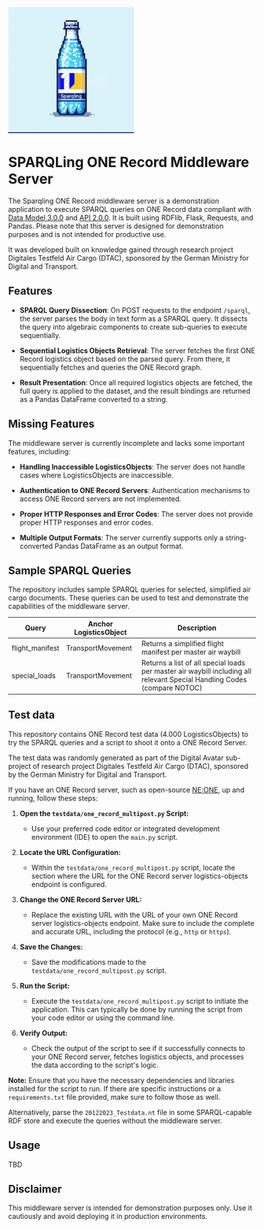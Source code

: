 ![Logo](./assets/sparqling-one-record-logo.jpg)

# SPARQLing ONE Record Middleware Server

The Sparqling ONE Record middleware server is a demonstration application to execute SPARQL queries on ONE Record data compliant with [Data Model 3.0.0](https://onerecord.iata.org/ns/cargo) and [API 2.0.0](https://iata-cargo.github.io/ONE-Record/). It is built using RDFlib, Flask, Requests, and Pandas. Please note that this server is designed for demonstration purposes and is not intended for productive use.

It was developed built on knowledge gained through research project Digitales Testfeld Air Cargo (DTAC), sponsored by the German Ministry for Digital and Transport.

## Features

- **SPARQL Query Dissection**: On POST requests to the endpoint `/sparql`, the server parses the body in text form as a SPARQL query. It dissects the query into algebraic components to create sub-queries to execute sequentially.

- **Sequential Logistics Objects Retrieval**: The server fetches the first ONE Record logistics object based on the parsed query. From there, it sequentially fetches and queries the ONE Record graph.

- **Result Presentation**: Once all required logistics objects are fetched, the full query is applied to the dataset, and the result bindings are returned as a Pandas DataFrame converted to a string.

## Missing Features

The middleware server is currently incomplete and lacks some important features, including:

- **Handling Inaccessible LogisticsObjects**: The server does not handle cases where LogisticsObjects are inaccessible.

- **Authentication to ONE Record Servers**: Authentication mechanisms to access ONE Record servers are not implemented.

- **Proper HTTP Responses and Error Codes**: The server does not provide proper HTTP responses and error codes.

- **Multiple Output Formats**: The server currently supports only a string-converted Pandas DataFrame as an output format.

## Sample SPARQL Queries

The repository includes sample SPARQL queries for selected, simplified air cargo documents. These queries can be used to test and demonstrate the capabilities of the middleware server.

| Query           | Anchor LogisticsObject | Description                                                                                                              |
|-----------------|------------------------|--------------------------------------------------------------------------------------------------------------------------|
| flight_manifest | TransportMovement      | Returns a simplified flight manifest per master air waybill                                                              |
| special_loads   | TransportMovement      | Returns a list of all special loads per master air waybill including all relevant Special Handling Codes (compare NOTOC) |

## Test data

This repository contains ONE Record test data (4.000 LogisticsObjects) to try the SPARQL queries and a script to shoot it onto a ONE Record Server. 

The test data was randomly generated as part of the Digital Avatar sub-project of research project Digitales Testfeld Air Cargo (DTAC), sponsored by the German Ministry for Digital and Transport.

If you have an ONE Record server, such as open-source [NE:ONE](https://git.openlogisticsfoundation.org/wg-digitalaircargo/ne-one), up and running, follow these steps:

1. **Open the `testdata/one_record_multipost.py` Script:**
   - Use your preferred code editor or integrated development environment (IDE) to open the `main.py` script.

2. **Locate the URL Configuration:**
   - Within the `testdata/one_record_multipost.py` script, locate the section where the URL for the ONE Record server logistics-objects endpoint is configured.

3. **Change the ONE Record Server URL:**
   - Replace the existing URL with the URL of your own ONE Record server logistics-objects endpoint. Make sure to include the complete and accurate URL, including the protocol (e.g., `http` or `https`).

4. **Save the Changes:**
   - Save the modifications made to the `testdata/one_record_multipost.py` script.

5. **Run the Script:**
   - Execute the `testdata/one_record_multipost.py` script to initiate the application. This can typically be done by running the script from your code editor or using the command line.

6. **Verify Output:**
   - Check the output of the script to see if it successfully connects to your ONE Record server, fetches logistics objects, and processes the data according to the script's logic.

**Note:** Ensure that you have the necessary dependencies and libraries installed for the script to run. If there are specific instructions or a `requirements.txt` file provided, make sure to follow those as well.

Alternatively, parse the `20122023_Testdata.nt` file in some SPARQL-capable RDF store and execute the queries without the middleware server.

## Usage

TBD

## Disclaimer

This middleware server is intended for demonstration purposes only. Use it cautiously and avoid deploying it in production environments.